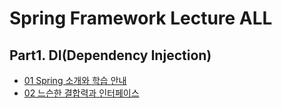 # Spring Framework Lecture ALL

## Part1. DI(Dependency Injection)

- [01 Spring 소개와 학습 안내](https://github.com/Jinuk93/TIL/blob/master/Spring/Spring%20Framework%20ALL/docs/01%20Spring%20%EC%86%8C%EA%B0%9C%EC%99%80%20%ED%95%99%EC%8A%B5%20%EC%95%88%EB%82%B4.md)
- [02 느슨한 결합력과 인터페이스](https://github.com/Jinuk93/TIL/blob/master/Spring/Spring%20Framework%20ALL/docs/02%20%EB%8A%90%EC%8A%A8%ED%95%9C%20%EA%B2%B0%ED%95%A9%EB%A0%A5%EA%B3%BC%20%EC%9D%B8%ED%84%B0%ED%8E%98%EC%9D%B4%EC%8A%A4.md)
